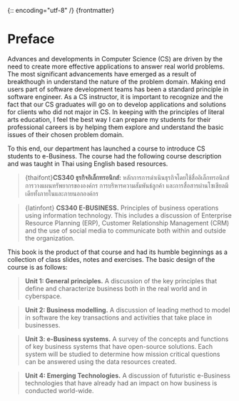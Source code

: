 {:: encoding="utf-8" /}
{frontmatter}

# Preface

Advances and developments in Computer Science (CS) are driven by the need to create more effective applications to answer real world problems. The most significant advancements have emerged as a result of breakthough in understand the nature of the problem domain. Making end users part of software development teams has been a standard principle in software engineer. As a CS instructor, it is important to recognize and the fact that our CS graduates will go on to develop applications and solutions for clients who did not major in CS. In keeping with the principles of literal arts education, I feel the best way I can prepare my students for their professional careers is by helping them explore and understand the basic issues of their chosen problem domain. 

To this end, our department has launched a course to introduce CS students to e-Business. The course had the following course description and was taught in Thai using English based resources.

> {thaifont}**CS340 ธุรกิจอิเล็กทรอนิกส์:** หลักการการดำเนินธุรกิจโดยใช้สื่ออิเล็กทรอนิกส์ การวางแผนทรัพยากรขององค์กร การบริหารความสัมพันธ์ลูกค้า และการสื่อสารผ่านโซเชียลมีเดียทั้งภายในและภายนอกองค์กร

> {latinfont} **CS340 E-BUSINESS.** Principles of business operations using information technology. This includes a discussion of Enterprise Resource Planning (ERP), Customer Relationship Management (CRM) and the use of social media to communicate both within and outside the organization.

This book is the product of that course and had its humble beginnings as a collection of class slides, notes and exercises. The basic design of the course is as follows:

> **Unit 1: General principles.**  A discussion of the key principles that define and characterize business both in the real world and in cyberspace.

> **Unit 2: Business modelling.** A discussion of leading method to model in software the key transactions and activities that take place in businesses.

> **Unit 3: e-Business systems.** A survey of the concepts and functions of key business systems that have open-source solutions. Each system will be studied to determine how mission critical questions can be answered using the data resources created.

> **Unit 4: Emerging Technologies.** A discussion of futuristic e-Business technologies that have already had an impact on how business is conducted world-wide.
